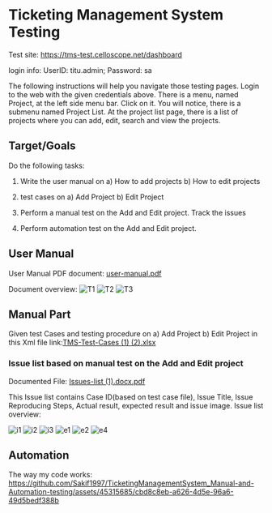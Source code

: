 
# Ticketing Management System Testing
Test site: https://tms-test.celloscope.net/dashboard

login info: UserID: titu.admin;
            Password: sa

The following instructions will help you navigate those testing pages.
Login to the web with the given credentials above. There is a menu, named Project, at the left side menu bar. Click on it. You will notice, there is a submenu named Project List. At the project list page, there is a list of projects where you can add, edit, search and view the projects.






## Target/Goals

Do the following tasks:
1. Write the user manual on 
a) How to add projects
b) How to edit projects

2. test cases on 
a) Add Project
b) Edit Project

3. Perform a manual test on the Add and Edit project. Track the issues
4. Perform automation test on the Add and Edit project. 

##  User Manual

User Manual PDF document: [user-manual.pdf](https://github.com/Sakif1997/WebAutomation/files/12113429/user-manual.pdf)

Document overview:
![T1](https://github.com/Sakif1997/WebAutomation/assets/45315685/d420c638-543b-498f-ac5e-00b6499690ca)
![T2](https://github.com/Sakif1997/WebAutomation/assets/45315685/46610b10-b119-4db2-abf2-d0a91b4db7a2)
![T3](https://github.com/Sakif1997/WebAutomation/assets/45315685/9a9e3f45-c420-4976-9a1c-0030cf4dd92f)

## Manual Part 

Given test Cases and testing procedure on 
a) Add Project b) Edit Project in this Xml file link:[TMS-Test-Cases (1) (2).xlsx](https://github.com/Sakif1997/WebAutomation/files/12113171/TMS-Test-Cases.1.2.xlsx)



### Issue list based on manual test on the Add and Edit project

Documented File: [Issues-list (1).docx.pdf](https://github.com/Sakif1997/WebAutomation/files/12113292/Issues-list.1.docx.pdf)


This Issue list contains Case ID(based on test case file), Issue Title, Issue Reproducing Steps, Actual result, expected result and issue image.
Issue list overview:

![i1](https://github.com/Sakif1997/WebAutomation/assets/45315685/320efd9f-15e6-494e-8d53-e59f0e5dfb63)
![i2](https://github.com/Sakif1997/WebAutomation/assets/45315685/d62a9022-e204-4559-b023-c29778ecf31c)
![i3](https://github.com/Sakif1997/WebAutomation/assets/45315685/e04b26f1-0c56-4f19-ba27-57f7f8abbfa6)
![e1](https://github.com/Sakif1997/WebAutomation/assets/45315685/2e933abd-9b47-4c76-9981-9ac8bcfd1d39)
![e2](https://github.com/Sakif1997/WebAutomation/assets/45315685/578a1445-2cff-4c53-8cc5-c88dda4286ae)
![e4](https://github.com/Sakif1997/WebAutomation/assets/45315685/db9594d3-da86-414b-9abe-4f64286f7067)

## Automation
The way my code works:
https://github.com/Sakif1997/TicketingManagementSystem_Manual-and-Automation-testing/assets/45315685/cbd8c8eb-a626-4d5e-96a6-49d5bedf388b

